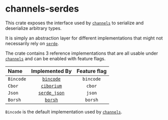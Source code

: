 [`channels`]: (htpts://github.com/threadexio/channels-rs)
[`serde`]: https://github.com/serde-rs/serde
[`bincode`]: https://github.com/bincode-org/bincode
[`ciborium`]: https://github.com/enarx/ciborium
[`serde_json`]: https://github.com/serde-rs/json
[`borsh`]: https://github.com/near/borsh-rs

# channels-serdes

This crate exposes the interface used by [`channels`] to serialize and deserialize arbitrary types.

It is simply an abstraction layer for different implementations that might not necessarily rely on [`serde`].

The crate contains 3 reference implementations that are all usable under [`channels`] and can be enabled with feature flags.

| Name      | Implemented By | Feature flag |
|:----------|:--------------:|:------------:|
| `Bincode` |  [`bincode`]   |  `bincode`   |
| `Cbor`    |  [`ciborium`]  |    `cbor`    |
| `Json`    | [`serde_json`] |    `json`    |
| `Borsh`   |   [`borsh`]    |   `borsh`    |

`Bincode` is the default implementation used by [`channels`].
